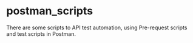 # postman_scripts
There are some scripts to API test automation, using Pre-request scripts and test scripts in Postman. 
